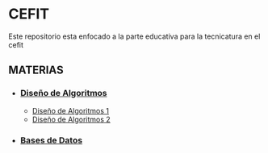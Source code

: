 # CEFIT
Este repositorio esta enfocado a la parte educativa para la tecnicatura en el cefit

## MATERIAS
- ### [Diseño de Algoritmos](Dise%C3%B1o%20de%20Algoritmos)
  - [Diseño de Algoritmos 1](Dise%C3%B1o%20de%20Algoritmos/Dise%C3%B1o%20de%20Algoritmos%201)
  - [Diseño de Algoritmos 2](Dise%C3%B1o%20de%20Algoritmos/Dise%C3%B1o%20de%20Algoritmos%202)
- ### [Bases de Datos](Bases%20de%20Datos)